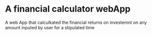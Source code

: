 # A financial calculator webApp
A web App that calculkated the financial returns on investemnt on any amount inputed by user for a stipulated time
